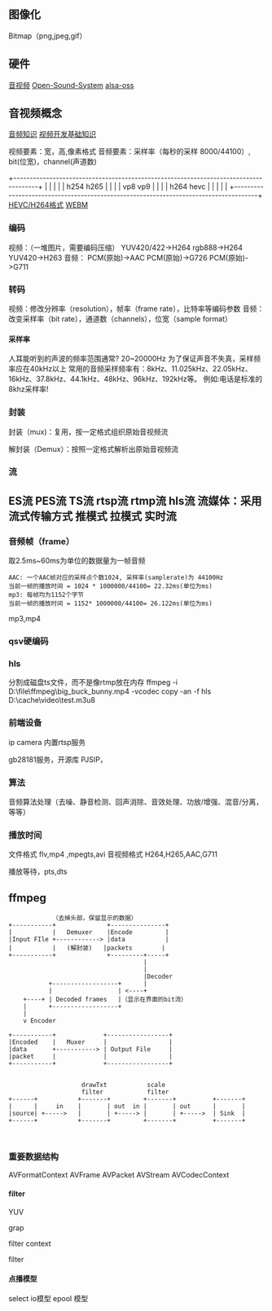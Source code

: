 ## 图像化

Bitmap（png,jpeg,gif）
## 硬件
[音视频](https://www.ibm.com/developerworks/cn/linux/l-ossapi/)
[Open-Sound-System](https://github.com/Open-Sound-System/Open-Sound-System.git)
[alsa-oss](https://github.com/alsa-project/alsa-oss.git)
## 音视频概念
[音频知识](https://blog.csdn.net/mandagod/article/details/77895472)
[视频开发基础知识](https://blog.csdn.net/yuqingzhude/article/details/78676906)

视频要素：宽，高,像素格式
音频要素：采样率（每秒的采样 8000/44100）, bit(位宽)，channel(声道数)

+-------------------------------------------------------------------------------------+
|                                                                                     |
|                                                                                     |
|                                         h254         h265                           |
|                                                                                     |
|                                         vp8          vp9                            |
|                                                                                     |
|                                         h264         hevc                           |
|                                                                                     | 
|                                                                                     |
+-------------------------------------------------------------------------------------+
[HEVC/H264格式]( https://caniuse.com/#feat=hevc)
[WEBM](http://caniuse.com/webm/embed/)


### 编码
视频：（一堆图片，需要编码压缩）
YUV420/422->H264
rgb888->H264
YUV420->H263
音频：
PCM(原始)->AAC
PCM(原始)->G726
PCM(原始)->G711

### 转码
视频：修改分辨率（resolution），帧率（frame rate），比特率等编码参数
音频：改变采样率（bit rate），通道数（channels），位宽（sample format）
#### 采样率
人耳能听到的声波的频率范围通常?    20~20000Hz
为了保证声音不失真，采样频率应在40kHz以上
常用的音频采样频率有：8kHz、11.025kHz、22.05kHz、16kHz、37.8kHz、44.1kHz、48kHz、96kHz、192kHz等。
例如:电话是标准的8khz采样率!
### 封装
封装（mux)：复用，按一定格式组织原始音视频流

解封装（Demux）：按照一定格式解析出原始音视频流

### 流
ES流
PES流
TS流
rtsp流
rtmp流
hls流
流媒体：采用流式传输方式
推模式
拉模式
实时流
--------------

### 音频帧（frame）
取2.5ms~60ms为单位的数据量为一帧音频
```
AAC: 一个AAC帧对应的采样点个数1024, 采样率(samplerate)为 44100Hz
当前一帧的播放时间 = 1024 * 1000000/44100= 22.32ms(单位为ms)
mp3: 每帧均为1152个字节
当前一帧的播放时间 = 1152* 1000000/44100= 26.122ms(单位为ms)
```
mp3,mp4

### qsv硬编码

### hls
分割成磁盘ts文件，而不是像rtmp放在内存
ffmpeg -i D:\file\ffmpeg\big_buck_bunny.mp4 -vcodec copy -an -f hls D:\cache\video\test.m3u8

### 前端设备
ip camera 内置rtsp服务

gb28181服务，开源库 PJSIP，
### 算法
音频算法处理（去噪、静音检测、回声消除、音效处理、功放/增强、混音/分离，等等）

### 播放时间

文件格式 flv,mp4 ,mpegts,avi
音视频格式 H264,H265,AAC,G711

播放等待，pts,dts



## ffmpeg
```
            （去掉头部，保留显示的数据）
+-----------+              +---------------+
|           |   Demuxer    |Encode         |
|Input FIle +------------> |data           |
|           |   (解封装)   |packets        |
+-----------+              +---------+-----+
                                     |
                                     |
                                     |Decoder
           +------------------+      |
           |                  | <----+
    +----+ | Decoded frames   |（显示在界面的bit流）
    |      +------------------+
    |
    v Encoder

+-----------+             +-----------------+
|Encoded    |   Muxer     |                 |
|data       +-----------> | Output File     |
|packet     |             |                 |
+-----------+             +-----------------+

```

```
                      
                    drawTxt           scale
                    filter            filter
+------+           +-------+         +-------+          +-------+
|      |     in    |       | out  in |       | out      |       |
|source| +----->   |       | +-----> |       | +----->  | Sink  |
+------+           +-------+         +-------+          +-------+



```
### 重要**数据**结构
AVFormatContext
AVFrame
AVPacket
AVStream
AVCodecContext
#### filter
YUV

grap

filter context

filter


#### 点播模型

select io模型
epool 模型